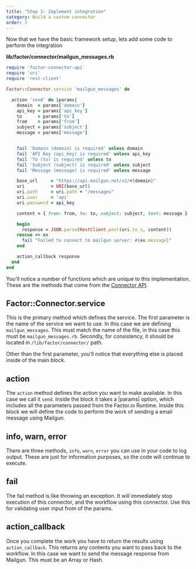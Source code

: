 ```yaml
---
title: "Step 3: Implement integration"
category: Build a custom connector
order: 3
---
```


Now that we have the basic framework setup, lets add some code to perform the integration

**lib/factor/connector/mailgun_messages.rb**

```ruby
require 'factor-connector-api'
require 'uri'
require 'rest-client'

Factor::Connector.service 'mailgun_messages' do

  action 'send' do |params|
    domain  = params['domain']
    api_key = params['api_key']
    to      = params['to']
    from    = params['from']
    subject = params['subject']
    message = params['message']


    fail 'Domain (domain) is required' unless domain
    fail 'API Key (api_key) is required' unless api_key
    fail 'To (to) is required' unless to
    fail 'Subject (subject) is required' unless subject
    fail 'Message (message) is required' unless message

    base_url     = "https://api.mailgun.net/v2/#{domain}"
    uri          = URI(base_url)
    uri.path     = uri.path + "/messages"
    uri.user     = 'api'
    uri.password = api_key

    content = { from: from, to: to, subject: subject, text: message }

    begin
      response = JSON.parse(RestClient.post(uri.to_s, content))
    rescue => ex
      fail "Failed to connect to mailgun server: #{ex.message}"
    end

    action_callback response
  end
end
```

You'll notice a number of functions which are unique to this implementation. These are the methods that come from the [Connector API](https://github.com/factor-io/connector-api).

## Factor::Connector.service
This is the primary method which defines the service. The first parameter is the name of the service we want to use. In this case we are defining `mailgun_messages`. This must match the name of the file, in this case this must be `mailgun_messages.rb`. Secondly, for consistency, it should be located in `/lib/factor/connector/` path.

Other than the first parameter, you'll notice that everything else is placed inside of the main block.

## action
The `action` method defines the action you want to make available. In this case we call it `send`. Inside the block it takes a |params| option, which  includes all the parameters passed from the Factor.io Runtime. Inside this block we will define the code to perform the work of sending a email message using Mailgun.

## info, warn, error
There are three methods, `info`, `warn`, `error` you can use in your code to log output. These are just for information purposes, so the code will continue to execute.

## fail
The fail method is like throwing an exception. It will immediately stop execution of this connector, and the workflow using this connector. Use this for validating user input from of the params.

## action_callback
Once you complete the work you have to return the results using `action_callback`. This returns any contents you want to pass back to the workflow. In this case we want to send the message response from Mailgun. This must be an Array or Hash.
